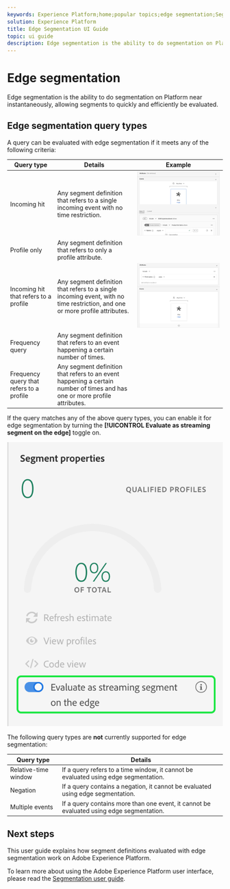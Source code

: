 ```yaml
---
keywords: Experience Platform;home;popular topics;edge segmentation;Segmentation;Segmentation Service;segmentation service;ui guide;streaming edge;
solution: Experience Platform
title: Edge Segmentation UI Guide
topic: ui guide
description: Edge segmentation is the ability to do segmentation on Platform near instantaneously, allowing segments to quickly and efficiently be evaluated.
---
```


# Edge segmentation

Edge segmentation is the ability to do segmentation on Platform near instantaneously, allowing segments to quickly and efficiently be evaluated.

## Edge segmentation query types

A query can be evaluated with edge segmentation if it meets any of the following criteria:

| Query type | Details | Example |
| ---------- | ------- | ------- |
| Incoming hit | Any segment definition that refers to a single incoming event with no time restriction. | ![](../images/ui/edge-segmentation/incoming-hit.png) |
| Profile only | Any segment definition that refers to only a profile attribute. | |
| Incoming hit that refers to a profile | Any segment definition that refers to a single incoming event, with no time restriction, and one or more profile attributes. | ![](../images/ui/edge-segmentation/profile-hit.png) |
| Frequency query | Any segment definition that refers to an event happening a certain number of times. | |
| Frequency query that refers to a profile | Any segment definition that refers to an event happening a certain number of times and has one or more profile attributes. | |

If the query matches any of the above query types, you can enable it for edge segmentation by turning the **[!UICONTROL Evaluate as streaming segment on the edge]** toggle on.

![](../images/ui/edge-segmentation/mark-on-edge.png)

The following query types are **not** currently supported for edge segmentation:

| Query type | Details |
| ---------- | ------- |
| Relative-time window | If a query refers to a time window, it cannot be evaluated using edge segmentation. |
| Negation | If a query contains a negation, it cannot be evaluated using edge segmentation. | 
| Multiple events | If a query contains more than one event, it cannot be evaluated using edge segmentation. |

## Next steps

This user guide explains how segment definitions evaluated with edge segmentation work on Adobe Experience Platform. 

To learn more about using the Adobe Experience Platform user interface, please read the [Segmentation user guide](./overview.md).